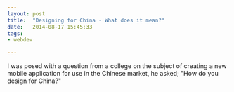 ```yaml
---
layout: post
title:  "Designing for China - What does it mean?"
date:   2014-08-17 15:45:33
tags:
- webdev

---
```


I was posed with a question from a college on the subject of creating a new mobile application for use in the Chinese market, he asked;
"How do you design for China?"

